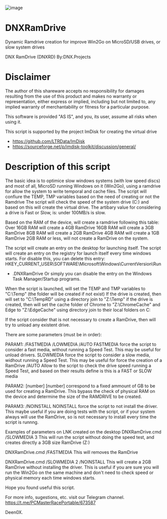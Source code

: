 ![image](DNX_MicroSD.ico)


# DNXRamDrive

Dynamic Ramdrive creation for improve Win2Go on MicroSD/USB drives, or slow system drives 

DNX RamDrive (DNXRD) By:DNX.Projects

# Disclaimer

The author of this shareware accepts no responsibility for damages resulting from the use of this product and makes no warranty or representation, either express or implied, including but not limited to, any implied warranty of merchantability or fitness for a particular purpose.

This software is provided "AS IS", and you, its user, assume all risks when using it.

This script is supported by the project ImDisk for creating the virtual drive
* https://github.com/LTRData/ImDisk
* https://sourceforge.net/p/imdisk-toolkit/discussion/general/

# Description of this script

The basic idea is to optimice slow windows systems (with low speed discs) and most of all, MicroSD running Windows on it (Win2Go), using a ramdrive for allow the system to write temporal and cache files.
The script will confiure the TEMP, TMP variables based on the need of creating or not the Ramdrive
The script will check the speed of the system drive (C:) and based on this will create the virtual drive.
The artibary value for considering a drive is Fast or Slow, is: under 100MB/s is slow.

Based on the RAM of the device, will create a ramdrive following this table:
Over 16GB RAM will create a 4GB RamDrive
16GB RAM will create a 3GB RamDrive
 8GB RAM will create a 2GB RamDrive
 4GB RAM will create a 1GB RamDrive
 2GB RAM or less, will not create a RamDrive on the system.
 
The script will create an entry on the desktop for launching itself.
The script will create an entry on the registry for launch itself every time windows starts.
For disable this, you can delete this entry:
HKEY_CURRENT_USER\SOFTWARE\Microsoft\Windows\CurrentVersion\Run
 - .DNXRamDrive
Or simply you can disable the entry on the Windows Task Manager/Startup programs.

When the script is launched, will set the TEMP and TMP variables to "C:\Temp" (the folder will be created if not exist)
If the drive is created, then will set to "C:\TempRD" using a directory join to "Z:\Temp"
if the drive is created, then will set the cache folder of Chrome to "Z:\ChromeCache" and Edge to "Z:\EdgeCache" using directory join to their local folders on C:

If the script consider that is not necessary to create a RamDrive, then will try to unload any existent drive.

There are some parameters (must be in order):

PARAM1: /FASTMEDIA /LOWMEDIA /AUTO
	FASTMEDIA force the script to consider a fast media, without running a Speed Test. This may be useful for unload drivers.
	SLOWMEDIA force the script to consider a slow media, widhout running a Speed Test. This may be useful for force the creation of a RamDrive
	/AUTO     Allow to the script to check the drive speed running a Speed Test, and based on their results define is this is a FAST or SLOW media
	
PARAM2: [number]
	[number] correspond to a fixed ammount of GB to be used for creating a RamDrive. This bypass the check of physical RAM on the device and determine the size of the RAMDRIVE to be created.
	
PARAM3: /NOINSTALL
	NOINSTALL force the script to not install the driver. This maybe useful if you are doing tests with the script, or if your system always will use the RamDrive, so is not necessary to install every time the script is runnng.

Examples of parameters on LNK created on the desktop
DNXRamDrive.cmd /SLOWMEDIA 3
This will run the script without doing the speed test, and creates directly a 3GB size RamDrive (Z:)

DNXRamDrive.cmd /FASTMEDIA
This will removes the RamDrive

DNXRamDrive.cmd /SLOWMEDIA 2 /NOINSTALL
This will create a 2GB RamDrive without installing the driver. This is useful if you are sure you will run the Win2Go on the same machine and don't need to check speed or physical memory each time windows starts.


Hope you found useful this script.

For more info, sugestions, etc. visit our Telegram channel.
https://t.me/PCMasterRacePortable/673587

Deen0X.
